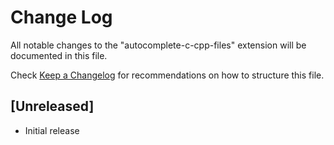 # Change Log

All notable changes to the "autocomplete-c-cpp-files" extension will be documented in this file.

Check [Keep a Changelog](http://keepachangelog.com/) for recommendations on how to structure this file.

## [Unreleased]

- Initial release